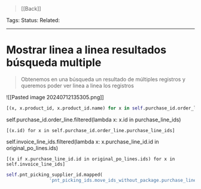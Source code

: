
> [[Back]]

Tags: 
Status: 
Related: 

___

# Mostrar linea a linea resultados búsqueda multiple

> Obtenemos en una búsqueda un resultado de múltiples registros y queremos poder ver linea a linea los registros

![[Pasted image 20240712135305.png]]

```python
[(x, x.product_id, x.product_id.name) for x in self.purchase_id.order_line if x.comment_ids]
```

self.purchase_id.order_line.filtered(lambda x: x.id in purchase_line_ids)
```
[(x.id) for x in self.purchase_id.order_line.purchase_line_ids]
```

self.invoice_line_ids.filtered(lambda x: x.purchase_line_id.id in original_po_lines.ids)
```
[(x if x.purchase_line_id.id in original_po_lines.ids) for x in self.invoice_line_ids]
```

```python
self.pnt_picking_supplier_id.mapped(  
                'pnt_picking_ids.move_ids_without_package.purchase_line_id').ids
```
